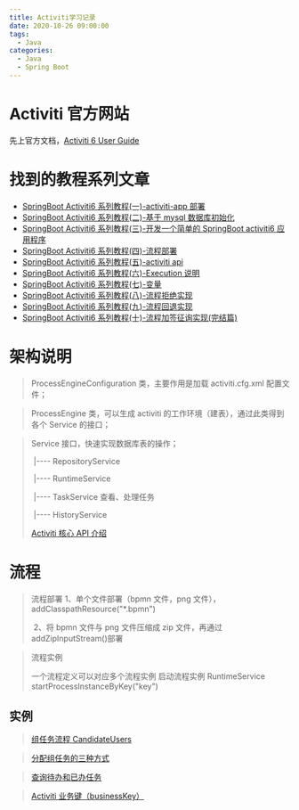 ```yaml
---
title: Activiti学习记录
date: 2020-10-26 09:00:00
tags:
  - Java
categories:
  - Java
  - Spring Boot
---
```


# Activiti 官方网站

先上官方文档，[Activiti 6 User Guide](https://www.activiti.org/userguide)

<!--more-->

# 找到的教程系列文章

- [SpringBoot Activiti6 系列教程(一)-activiti-app 部署](https://zhengjianfeng.cn/?p=162)
- [SpringBoot Activiti6 系列教程(二)-基于 mysql 数据库初始化](https://zhengjianfeng.cn/?p=167)
- [SpringBoot Activiti6 系列教程(三)-开发一个简单的 SpringBoot activiti6 应用程序](https://zhengjianfeng.cn/?p=170)
- [SpringBoot Activiti6 系列教程(四)-流程部署](https://zhengjianfeng.cn/?p=176)
- [SpringBoot Activiti6 系列教程(五)-activiti api](https://zhengjianfeng.cn/?p=179)
- [SpringBoot Activiti6 系列教程(六)-Execution 说明](https://zhengjianfeng.cn/?p=184)
- [SpringBoot Activiti6 系列教程(七)-变量](https://zhengjianfeng.cn/?p=186)
- [SpringBoot Activiti6 系列教程(八)-流程拒绝实现](https://zhengjianfeng.cn/?p=190)
- [SpringBoot Activiti6 系列教程(九)-流程回退实现](https://zhengjianfeng.cn/?p=193)
- [SpringBoot Activiti6 系列教程(十)-流程加签征询实现(完结篇)](https://zhengjianfeng.cn/?p=197)

# 架构说明

> ProcessEngineConfiguration 类，主要作用是加载 activiti.cfg.xml 配置文件；

> ProcessEngine 类，可以生成 activiti 的工作环境（建表），通过此类得到各个 Service 的接口；

> Service 接口，快速实现数据库表的操作；
>
> ​ |---- RepositoryService
>
> ​ |---- RuntimeService
>
> ​ |---- TaskService 查看、处理任务
>
> ​ |---- HistoryService
>
> [Activiti 核心 API 介绍](https://my.oschina.net/fuyung/blog/475181)

# 流程

> 流程部署
> 1、单个文件部署（bpmn 文件，png 文件），addClasspathResource("\*.bpmn")
>
> ​ 2、将 bpmn 文件与 png 文件压缩成 zip 文件，再通过 addZipInputStream()部署

> 流程实例
>
> 一个流程定义可以对应多个流程实例
> 启动流程实例 RuntimeService startProcessInstanceByKey("key")

## 实例

> [组任务流程 CandidateUsers](https://blog.csdn.net/qq_15204179/article/details/86298442)

> [分配组任务的三种方式](https://blog.csdn.net/zjx86320/article/details/50412263)

> [查询待办和已办任务](https://blog.csdn.net/ylforever/article/details/99708257)

> [Activiti 业务键（businessKey）](https://www.cnblogs.com/cxyj/p/3893631.html)

